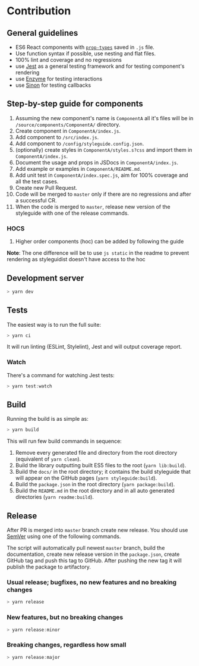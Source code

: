 # Contribution

## General guidelines

- ES6 React components with [`prop-types`](https://github.com/facebook/prop-types) saved in `.js` file.
- Use function syntax if possible, use nesting and flat files.
- 100% lint and coverage and no regressions
- use [Jest](https://facebook.github.io/jest/) as a general testing framework and for testing component's rendering
- use [Enzyme](https://github.com/airbnb/enzyme) for testing interactions
- use [Sinon](http://sinonjs.org/) for testing callbacks

## Step-by-step guide for components

1. Assuming the new component's name is `ComponentA` all it's files will be in `/source/components/ComponentA/` directory.
2. Create component in `ComponentA/index.js`.
3. Add component to `/src/index.js`.
4. Add component to `/config/styleguide.config.json`.
5. (optionally) create styles in `ComponentA/styles.s?css` and import them in `ComponentA/index.js`.
6. Document the usage and props in JSDocs in `ComponentA/index.js`.
7. Add example or examples in `ComponentA/README.md`.
8. Add unit test in `ComponentA/index.spec.js`, aim for 100% coverage and all the test cases.
9. Create new Pull Request.
10. Code will be merged to `master` only if there are no regressions and after a successful CR.
11. When the code is merged to `master`, release new version of the styleguide with one of the release commands.


### HOCS

1. Higher order components (hoc) can be added by following the guide

**Note**: The one difference will be to use `js static` in the readme to prevent rendering as styleguidist doesn't have access to the hoc

## Development server

```js static
> yarn dev
```

## Tests

The easiest way is to run the full suite:

```js static
> yarn ci
```

It will run linting (ESLint, Stylelint), Jest and will output coverage report.

### Watch

There's a command for watching Jest tests:

```js static
> yarn test:watch
```

## Build

Running the build is as simple as:

```js static
> yarn build
```

This will run few build commands in sequence:

1. Remove every generated file and directory from the root directory (equivalent of `yarn clean`).
2. Build the library outputting built ES5 files to the root (`yarn lib:build`).
3. Build the `docs/`  in the root directory; it contains the build styleguide that will appear on the GitHub pages (`yarn styleguide:build`).
4. Build the `package.json` in the root directory (`yarn package:build`).
5. Build the `README.md` in the root directory and in all auto generated directories (`yarn readme:build`).


## Release

After PR is merged into `master` branch create new release. You should use [SemVer](http://semver.org/) using one of the following commands.

The script will automatically pull newest `master` branch, build the documentation, create new release version in the `package.json`, create GitHub tag and push this tag to GitHub. After pushing the new tag it will publish the package to artifactory. 

### Usual release; bugfixes, no new features and no breaking changes

```js static
> yarn release
```

### New features, but no breaking changes

```js static
> yarn release:minor
```

### Breaking changes, regardless how small

```js static
> yarn release:major
```
